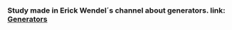 ### Study made in Erick Wendel´s channel about generators.  link: [Generators](https://www.youtube.com/watch?v=rcQgqerZ48E) 